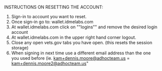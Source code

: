 INSTRUCTIONS ON RESETTING THE ACCOUNT:
1. Sign-in to account you want to reset.
2. Once sign-in go to: wallet.idmelabs.com
3. At wallet.idmelabs.com click on ""logins"" and remove the desired login account
4. At wallet.idmelabs.com in the upper right hand corner logout.
5. Close any open vets.gov tabs you have open. (this resets the session storage)
6. When signing in next time use a different email address than the one you used before (ie. kam+dennis.moore@adhocteam.us = kam+dennis.moore2@adhocteam.us"
